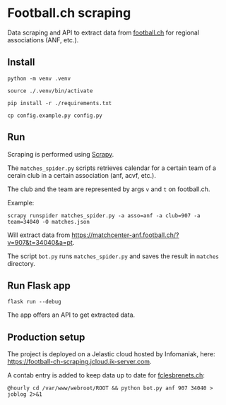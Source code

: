 # Football.ch scraping

Data scraping and API to extract data from [football.ch](https://football.ch) for regional associations (ANF, etc.).

## Install

    python -m venv .venv

    source ./.venv/bin/activate

    pip install -r ./requirements.txt

    cp config.example.py config.py

## Run

Scraping is performed using [Scrapy](https://docs.scrapy.org/).

The `matches_spider.py` scripts retrieves calendar for a certain team of a cerain club in a certain association (anf, acvf, etc.).

The club and the team are represented by args `v` and `t` on football.ch.

Example:

    scrapy runspider matches_spider.py -a asso=anf -a club=907 -a team=34040 -O matches.json

Will extract data from https://matchcenter-anf.football.ch/?v=907&t=34040&a=pt.

The script `bot.py` runs `matches_spider.py` and saves the result in `matches` directory.

## Run Flask app

    flask run --debug

The app offers an API to get extracted data.

## Production setup

The project is deployed on a Jelastic cloud hosted by Infomaniak, here: https://football-ch-scraping.jcloud.ik-server.com.

A contab entry is added to keep data up to date for [fclesbrenets.ch](https://github.com/j4kim/fclesbrenets.ch):

    @hourly cd /var/www/webroot/ROOT && python bot.py anf 907 34040 > joblog 2>&1
